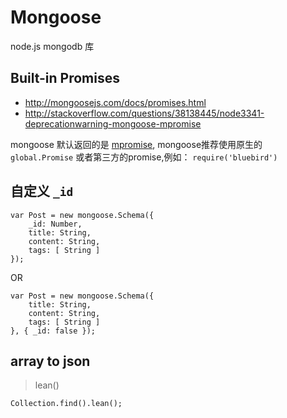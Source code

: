 # Mongoose

node.js mongodb 库

## Built-in Promises

* <http://mongoosejs.com/docs/promises.html>
* <http://stackoverflow.com/questions/38138445/node3341-deprecationwarning-mongoose-mpromise>

mongoose 默认返回的是 [mpromise](https://github.com/aheckmann/mpromise), mongoose推荐使用原生的 `global.Promise` 或者第三方的promise,例如： `require('bluebird')`

## 自定义 `_id`

```
var Post = new mongoose.Schema({
    _id: Number,
    title: String,
    content: String,
    tags: [ String ]
});
```

OR

```
var Post = new mongoose.Schema({
    title: String,
    content: String,
    tags: [ String ]
}, { _id: false });
```

## array to json

> lean()

```
Collection.find().lean();
```
